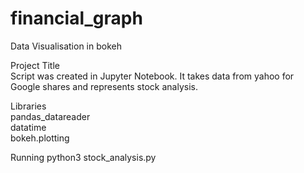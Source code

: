 # financial_graph
Data Visualisation in bokeh

Project Title<br>
Script was created in Jupyter Notebook. It takes data from yahoo for Google shares and represents stock analysis.

Libraries<br>
pandas_datareader<br>
datatime<br>
bokeh.plotting

Running
python3 stock_analysis.py
